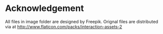 # Acknowledgement

All files in image folder are designed by Freepik. Orignal files are distributed via at http://www.flaticon.com/packs/interaction-assets-2
